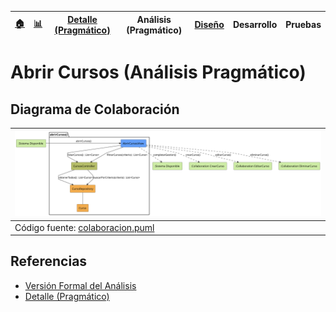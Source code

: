 <div align=right>
 
|[🏠️](../../../README.md)|[ 📊](https://raw.githubusercontent.com/mmasias/pySigHor/main/images/RUP/99-seguimiento/diagrama-contexto-administrador.svg)|[Detalle (Pragmático)](../../../00-casos-uso/02-detalle/abrirCursos/README.md)|**Análisis (Pragmático)**|[Diseño](../../../../RUP/02-diseno/casos-uso/abrirCursos/README.md)|Desarrollo|Pruebas|
|-|-|-|-|-|-|-|

</div>

# Abrir Cursos (Análisis Pragmático)

## Diagrama de Colaboración

<div align=center>

|![Análisis: abrirCursos()](/images/RUP/01-analisis/casos-uso/abrirCursos/abrirCursos-analisis.svg)|
|-|
|Código fuente: [colaboracion.puml](../../../../RUP/01-analisis/casos-uso/abrirCursos/colaboracion.puml)|

</div>

## Referencias

- [Versión Formal del Análisis](../../../../RUP/01-analisis/casos-uso/abrirCursos/README.md)
- [Detalle (Pragmático)](../../../00-casos-uso/02-detalle/abrirCursos/README.md)
